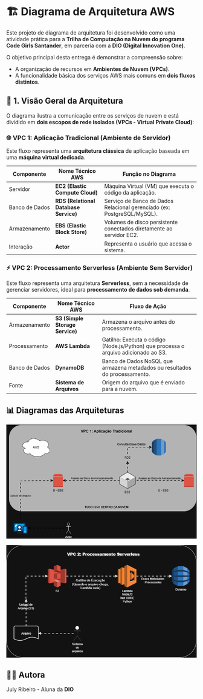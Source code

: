 # 🏗️ Diagrama de Arquitetura AWS  

Este projeto de diagrama de arquitetura foi desenvolvido como uma atividade prática para a **Trilha de Computação na Nuvem do programa Code Girls Santander**, em parceria com a **DIO (Digital Innovation One)**.  

O objetivo principal desta entrega é demonstrar a compreensão sobre:  

- A organização de recursos em **Ambientes de Nuvem (VPCs)**.  
- A funcionalidade básica dos serviços AWS mais comuns em **dois fluxos distintos**.  



## 🔎 1. Visão Geral da Arquitetura  

O diagrama ilustra a comunicação entre os serviços de nuvem e está dividido em **dois escopos de rede isolados (VPCs - Virtual Private Cloud)**:  



### 🌐 VPC 1: Aplicação Tradicional (Ambiente de Servidor)  

Este fluxo representa uma **arquitetura clássica** de aplicação baseada em uma **máquina virtual dedicada**.  

| Componente    | Nome Técnico AWS             | Função no Diagrama                                                                 |
|---------------|------------------------------|------------------------------------------------------------------------------------|
| Servidor      | **EC2 (Elastic Compute Cloud)** | Máquina Virtual (VM) que executa o código da aplicação.                             |
| Banco de Dados| **RDS (Relational Database Service)** | Serviço de Banco de Dados Relacional gerenciado (ex: PostgreSQL/MySQL).             |
| Armazenamento | **EBS (Elastic Block Store)** | Volumes de disco persistente conectados diretamente ao servidor EC2.                |
| Interação     | **Actor**                     | Representa o usuário que acessa o sistema.                                          |



### ⚡ VPC 2: Processamento Serverless (Ambiente Sem Servidor)  

Este fluxo representa uma arquitetura **Serverless**, sem a necessidade de gerenciar servidores, ideal para **processamento de dados sob demanda**.  

| Componente    | Nome Técnico AWS             | Fluxo de Ação                                                                      |
|---------------|------------------------------|------------------------------------------------------------------------------------|
| Armazenamento | **S3 (Simple Storage Service)** | Armazena o arquivo antes do processamento.                                          |
| Processamento | **AWS Lambda**                | Gatilho: Executa o código (Node.js/Python) que processa o arquivo adicionado ao S3. |
| Banco de Dados| **DynamoDB**                  | Banco de Dados NoSQL que armazena metadados ou resultados do processamento.          |
| Fonte         | **Sistema de Arquivos**       | Origem do arquivo que é enviado para a nuvem.                                       |



## 📊 Diagramas das Arquiteturas 

![Diagrama da Arquitetura AWS](./images/PNG/aws_codgirls_dio_arquitetura-VPC1.png)  

![Diagrama da Arquitetura AWS](./images/PNG/aws_codgirls_dio_arquitetura-VPC2.png) 


## 👧🏻 Autora 
July Ribeiro - Aluna da **DIO**